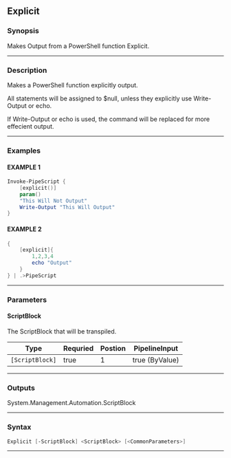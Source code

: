 
Explicit
--------
### Synopsis
Makes Output from a PowerShell function Explicit.

---
### Description

Makes a PowerShell function explicitly output.

All statements will be assigned to $null, unless they explicitly use Write-Output or echo.

If Write-Output or echo is used, the command will be replaced for more effecient output.

---
### Examples
#### EXAMPLE 1
```PowerShell
Invoke-PipeScript {
    [explicit()]
    param()
    "This Will Not Output"
    Write-Output "This Will Output"
}
```

#### EXAMPLE 2
```PowerShell
{
    [explicit]{
        1,2,3,4
        echo "Output"
    }
} | .>PipeScript
```

---
### Parameters
#### **ScriptBlock**

The ScriptBlock that will be transpiled.



|Type               |Requried|Postion|PipelineInput |
|-------------------|--------|-------|--------------|
|```[ScriptBlock]```|true    |1      |true (ByValue)|
---
### Outputs
System.Management.Automation.ScriptBlock


---
### Syntax
```PowerShell
Explicit [-ScriptBlock] <ScriptBlock> [<CommonParameters>]
```
---


